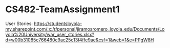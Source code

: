 # CS482-TeamAssignment1

User Stories: https://studentsloyola-my.sharepoint.com/:x:/r/personal/jiramosromero_loyola_edu/Documents/Loyola%20University/war_user_stories.xlsx?d=w00b31085c766480c9ac25c13f4ffe9ae&csf=1&web=1&e=PPgW8H
